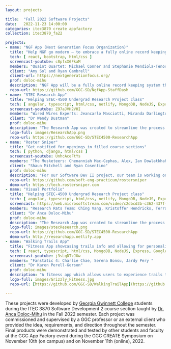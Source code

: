 ```yaml
---
layout: projects

title:  "Fall 2022 Software Projects"
date:   2022-11-23 14:00:00
categories: itec3870 create appfactory
collection: itec3870_fa22

projects:
- name: "NGF App (Next Generation Focus Organization)"
  title: "Help NGF go modern – to embrace a fully online record keeping system for students, families, volunteers and staff"
  tech: [ react, bootstrap, html/css ]
  screencast-youtube: c8pfxX6FkaM
  members: "Quaint Quartet: Michael Conner and Stephanie Mendiola-Tenorio" 
  client: "Amy Sol and Ryan Gambrell"
  client-url: https://nextgenerationfocus.org/
  prof: doloc-mihu
  description: "NGF App will be a fully online record keeping system that will enable the many students, families, volunteers, part-time employees, and board members to have access through the web. This will allow individuals, via an account system, to add and update their own records, as well as give administrators the ability to manage the records of everyone in the system."
  repo-url: https://github.com/GGC-SD/NgfApp-StaffDash
- name: "STEC Research App"
  title: "Helping STEC-4500 Undergrad Research Project class"
  tech: [ angular, typescript, html/css, netlify, MongoDB, NodeJS, Express, bootstrap ]
  screencast-youtube: Z97aJVH2VHI
  members: "Wired Wires Experts: Jeancarlo Masciotti, Miranda Darlington, Andres Almaraz, Jafet Leon-Perez" 
  client: "Dr Wendy Dustman"
  prof: doloc-mihu
  description: "The Research App was created to streamline the process of assisting students, faculty, and the STEC Coordinator with applying for the STEC-4500 Undergrad Research Project class."
  logo-full: images/ResearchApp.png
  repo-url: https://github.com/GGC-SD/STEC4500-ResearchApp
- name: "Roster Sniper"
  title: "Get notified for openings in filled course sections"
  tech: [ python, django, html/css ]
  screencast-youtube: UnhcAceFtYs
  members: "The Musketeers: Chenanniah Mac-Cephas, Alex, Ian Dowlatkhah, Justin Sandman" 
  client: "Shaun Mitchell and Ryan Cosentino"
  prof: doloc-mihu
  description: "For our Software Dev II project, our team is working on the Roster Sniper website. The purpose of this site is to assist students in finding and getting a spot in classes that they want and that best suit their needs, and the end goal is to help remove some of the stress that students have when picking courses. Traditionally, students would have to constantly check back on the course registration website if a class they want or need has any open spots. However, with Roster Sniper, students can now simply select classes that to “watch,” and they will be notified as soon as a spot opens up in that section."
  repo-url: https://github.com/soft-eng-practicum/rostersniper
  demo-url: https://tech.rostersniper.com
- name: "Visual Portfolio"
  title: "Helping STEC-4500 Undergrad Research Project class"
  tech: [ angular, typescript, html/css, netlify, MongoDB, NodeJS, Express, bootstrap ]
  screencast: https://web.microsoftstream.com/video/c2dbcd3b-c362-437f-9081-673c06fa993c
  members: "Research Rats Team: Ching Vang, Kristoffer Hendricks, Terrance Perry" 
  client: "Dr Anca Doloc-Mihu"
  prof: doloc-mihu
  description: "The Research App was created to streamline the process of assisting students, faculty, and the STEC Coordinator with applying for the STEC-4500 Undergrad Research Project class."
  logo-full: images/stecResearch.png
  repo-url: https://github.com/GGC-SD/STEC4500-ResearchApp
  demo-url: http://researchapp.netlify.app
- name: "Walking Trails App"
  title: "Fitness App showcasing trails info and allowing for personalized workouts"
  tech: [ react, typescript, html/css, MongoDB, NodeJS, Express, Googlemaps, Google Map API, material-ui ]
  screencast-youtube: j3sLqDTzJUw
  members: "Fanstatic 4: Charlie Chae, Serena Bonsu, Jardy Pery " 
  client: "Dr Karen Perell-Gerson"
  prof: doloc-mihu
  description: "A fitness app which allows users to experience trails through a digital experience. Users will be able to scan QR codes to learn about trails they are exploring, create blog posts, and begin personalized workouts."
  logo-full: images/Grizzly_Fitness.jpg
  repo-url: [https://github.com/GGC-SD/WalkingTrailApp](https://github.com/GGC-SD/WalkingTrailApp)

---
```


These projects were developed by [Georgia Gwinnett College][ggc] students during the ITEC 3870 Software Development 2 course section taught by [Dr. Anca Doloc-Mihu][doloc-ggc] in the Fall 2022 semester. Each
project was commissioned and supervised by a GGC professor or an external client who provided the idea, requirements, and direction throughout the semester. Final products were demonstrated and tested
by other students and faculty at the GGC App Factory event during the GGC CREATE Symposium on November 10th (on campus) and on November 11th (online), 2022.
	
[ggc]:		http://www.ggc.edu
[gunay-ggc]: 	http://www.ggc.edu/about-ggc/directory/cengiz-gunay
[doloc-ggc]: 	http://www.ggc.edu/about-ggc/directory/anca-doloc-mihu

